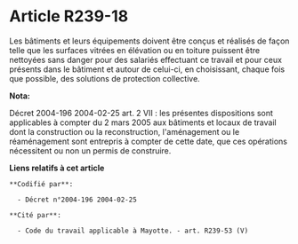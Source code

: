 # Article R239-18

Les bâtiments et leurs équipements doivent être conçus et réalisés de façon telle que les surfaces vitrées en élévation ou en
toiture puissent être nettoyées sans danger pour des salariés effectuant ce travail et pour ceux présents dans le bâtiment et
autour de celui-ci, en choisissant, chaque fois que possible, des solutions de protection collective.

**Nota:**

Décret 2004-196 2004-02-25 art. 2 VII : les présentes dispositions sont applicables à compter du 2 mars 2005 aux bâtiments et
locaux de travail dont la construction ou la reconstruction, l'aménagement ou le réaménagement sont entrepris à compter de
cette date, que ces opérations nécessitent ou non un permis de construire.

**Liens relatifs à cet article**

	**Codifié par**:

	  - Décret n°2004-196 2004-02-25

	**Cité par**:

	  - Code du travail applicable à Mayotte. - art. R239-53 (V)
